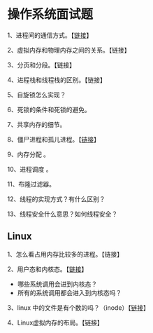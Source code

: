 # 操作系统面试题

1、进程间的通信方式。【[链接](../operating-system/operating-system-basics/inter-process-communication.md)】

2、虚拟内存和物理内存之间的关系。【链接】

3、分页和分段。【链接】

4、进程栈和线程栈的区别。【链接】

5、自旋锁怎么实现？

6、死锁的条件和死锁的避免。

7、共享内存的细节。

8、僵尸进程和孤儿进程。【[链接](../operating-system/linux-basics/zombie-orphan.md)】

9、内存分配 。

10、进程调度 。

11、布隆过滤器。

12、线程的实现方式？有什么区别？

13、线程安全什么意思？如何线程安全？



## Linux

1、怎么看占用内存比较多的进程。【链接】

2、用户态和内核态。【[链接](../operating-system/linux-basics/user-mode-and-kernel-mode.md)】

* 哪些系统调用会进到内核态？
* 所有的系统调用都会进入到内核态吗？

3、linux 中的文件是有个数的吗？（inode）【[链接](../operating-system/linux-basics/linux-inode.md#inode-hao-jin-gu-zhang)】

4、Linux虚拟内存的布局。【链接】



